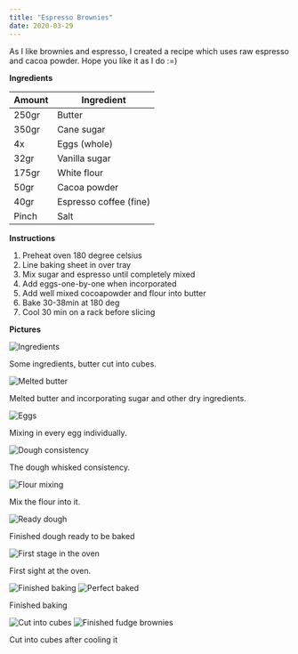 ```yaml
---
title: "Espresso Brownies"
date: 2020-03-29
---
```


As I like brownies and espresso, I created a recipe which uses raw espresso and cacoa powder. Hope you like it as I do :=)

**Ingredients**

| Amount | Ingredient    |
|--------|---------------|
| 250gr  | Butter        |
| 350gr  | Cane sugar    |
| 4x     | Eggs (whole)  |
| 32gr   | Vanilla sugar |
| 175gr  | White flour   |
| 50gr   | Cacoa powder  |
| 40gr   | Espresso coffee (fine) |
| Pinch  | Salt                   |

**Instructions**

1. Preheat oven 180 degree celsius
2. Line baking sheet in over tray
3. Mix sugar and espresso until completely mixed
4. Add eggs-one-by-one when incorporated
5. Add well mixed cocoapowder and flour into butter
6. Bake 30-38min at 180 deg
7. Cool 30 min on a rack before slicing

**Pictures**

![Ingredients](/images/espresso-brownies/IMG_0132.JPG)

Some ingredients, butter cut into cubes.

![Melted butter](/images/espresso-brownies/IMG_0134.JPG)

Melted butter and incorporating sugar and other dry ingredients.

![Eggs](/images/espresso-brownies/IMG_0136.JPG)

Mixing in every egg individually.

![Dough consistency](/images/espresso-brownies/IMG_0137.JPG)

The dough whisked consistency.

![Flour mixing](/images/espresso-brownies/IMG_0138.JPG)

Mix the flour into it.

![Ready dough](/images/espresso-brownies/IMG_0139.JPG)

Finished dough ready to be baked

![First stage in the oven](/images/espresso-brownies/IMG_0142.JPG)

First sight at the oven.

![Finished baking](/images/espresso-brownies/IMG_0143.JPG)
![Perfect baked](/images/espresso-brownies/IMG_0145.JPG)

Finished baking

![Cut into cubes](/images/espresso-brownies/IMG_0147.JPG)
![Finished fudge brownies](/images/espresso-brownies/IMG_0148.JPG)

Cut into cubes after cooling it
